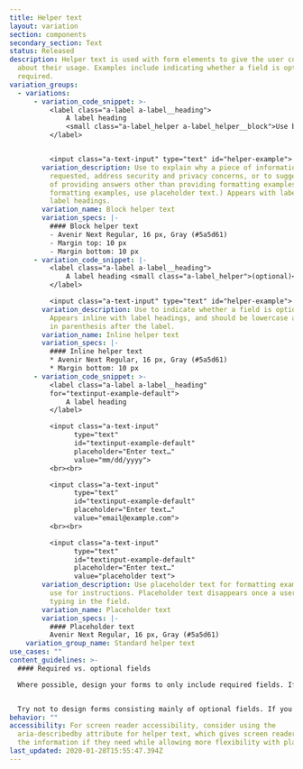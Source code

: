 ```yaml
---
title: Helper text
layout: variation
section: components
secondary_section: Text
status: Released
description: Helper text is used with form elements to give the user context
  about their usage. Examples include indicating whether a field is optional or
  required.
variation_groups:
  - variations:
      - variation_code_snippet: >-
          <label class="a-label a-label__heading">
              A label heading
              <small class="a-label_helper a-label_helper__block">Use block helper text for instructions</small>
          </label>


          <input class="a-text-input" type="text" id="helper-example">
        variation_description: Use to explain why a piece of information is being
          requested, address security and privacy concerns, or to suggest ways
          of providing answers other than providing formatting examples. (For
          formatting examples, use placeholder text.) Appears with labels and
          label headings.
        variation_name: Block helper text
        variation_specs: |-
          #### Block helper text
          - Avenir Next Regular, 16 px, Gray (#5a5d61)
          - Margin top: 10 px
          - Margin bottom: 10 px
      - variation_code_snippet: |-
          <label class="a-label a-label__heading">
              A label heading <small class="a-label_helper">(optional)</small>
          </label>

          <input class="a-text-input" type="text" id="helper-example">
        variation_description: Use to indicate whether a field is optional or required.
          Appears inline with label headings, and should be lowercase and placed
          in parenthesis after the label.
        variation_name: Inline helper text
        variation_specs: |-
          #### Inline helper text
          * Avenir Next Regular, 16 px, Gray (#5a5d61)
          * Margin bottom: 10 px
      - variation_code_snippet: >-
          <label class="a-label a-label__heading"
          for="textinput-example-default">
              A label heading
          </label>

          <input class="a-text-input"
                type="text"
                id="textinput-example-default"
                placeholder="Enter text…"
                value="mm/dd/yyyy">
          <br><br>

          <input class="a-text-input"
                type="text"
                id="textinput-example-default"
                placeholder="Enter text…"
                value="email@example.com">
          <br><br>

          <input class="a-text-input"
                type="text"
                id="textinput-example-default"
                placeholder="Enter text…"
                value="placeholder text">
        variation_description: Use placeholder text for formatting examples only. Don’t
          use for instructions. Placeholder text disappears once a user begins
          typing in the field.
        variation_name: Placeholder text
        variation_specs: |-
          #### Placeholder text
          Avenir Next Regular, 16 px, Gray (#5a5d61)
    variation_group_name: Standard helper text
use_cases: ""
content_guidelines: >-
  #### Required vs. optional fields

  Where possible, design your forms to only include required fields. If it’s not required, ask yourself if it’s really necessary to include at all. Add instructions at the top of the form to clearly indicate that all fields are required unless otherwise noted. If a field is optional, indicate it with inline helper text, as shown above. Don’t indicate which fields are required; that would only introduce redundant visual noise.


  Try not to design forms consisting mainly of optional fields. If you must do so, mark required field labels only with inline helper text.
behavior: ""
accessibility: For screen reader accessibility, consider using the
  aria-describedby attribute for helper text, which gives screen readers users
  the information if they need while allowing more flexibility with placement.
last_updated: 2020-01-28T15:55:47.394Z
---
```

